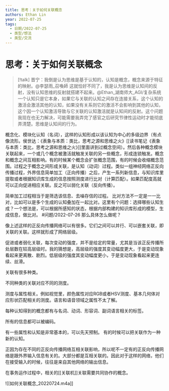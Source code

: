 ```yaml
---
title: 思考：关于如何关联概念
authors: Ethan Lin
year: 2022-07-25 
tags:
  - 日期/2022-07-25 
  - 类型/想法 
  - 类型/交流  
---
```



# 思考：关于如何关联概念





> [!talk]
> 晋宁：我倒是认为思维是基于认知的，认知是概念，概念来源于特征的映射。@李瑟雨_召喚師 这就恰好不同了，我是认为思维是认知间的反射，没有认知思维的反射就搭建不起来。@Ethan_湖南师大_AGI/复杂系统 一个认知只是它本身，如果它与关联的认知之间存在连接关系，这个认知的激活会激活其他的认知，如果没有关系则它的激活不会影响到其他的认知，这个因一个认知激活导致与它关联的认知激活就是认知间的反射。这个问题我现在也无力解决，可能需要我弄完了感官之后研究节律性运动时才能彻底弄清楚。思维是认知间的行为。




概念化、模块化认知（名词），这样的认知形成以该认知为中心的多级边界（有点像流形。侯世达：《表象与本质：类比，思考之源和思维之火》[[读书笔记《表象与本质：类比，思考之源和思维之火》]]里面讲到过概念空间）。然后各种概念模块关联起来，一个或几个概念被激活就触发关联的另一些概念，形成连锁触发。概念和概念之间互相影响。有的时候某个概念会扩张概念范围，有的时候会收缩概念范围。过程之于概念之间形成关联，是认知（动词）过程。类似一组神经网络正反向传播过程，外界信息简单加工（正向传播）之后，产生一系列新信息，与知识库里提取或者根据知识库生成的信息按照测度进行比对（计算匹配）。如果匹配度高就可以正向促进相应关联。反之可以弱化关联（反向传播）。

简单加工过程相当于是筛选该信息、去噪存信的过程。
比对方法不一定是一一比对，比如可以是多个生成的认知叠加在一起比对。这里有个问题：选择哪些认知生成？一个想法是，可以根据所感知的状态，根据内部构建的知识库形成的模型，生成信息，做比对。 #问题/2022-07-26 那么具体怎么做呢？

像上述这样的正反向传播网络可以有很多。它们之间可以并行、可以嵌套关联，即关联的关联。这样就形成了网络层级。

促进或者弱化关联，每次变动的强度，并不是给定的常量，尤其是当该正反传播所处层数在较高层级时。我的猜想是，高层级的强度其变动幅度更大，于是变动现象看起来更离散、剧烈。低层级的强度其变动幅度更小，于是变动现象看起来更连续、丝滑。

关联有很多种类。

不同种类的关联对应不同的测度。

测度与属性相关。例如视觉里，颜色属性对应RGB或者HSV测度、基本几何体对应形状匹配相关的测度。语言和语音领域之属性不太了解。

每种认知得到的概念都有与名词、动词、形容词、副词语言相关的标签。

所有的信息都可以被编码。

有一些属性和认知是非常基本的，可以先天预制。
有的时候可以把关联作为一种新的认知。

正因为存在不同的正反向传播网络互相关联影响，所以呢不一定有的正反向传播网络是跟外界输入信息有关的。大部分都是互相关联的。因此对于这样的网络，他们在接受输入的时候，往往是来自其他网络的输出信息。


在事务运作过程中，相关的[[关联机]]关联需要共同协作的概念。


![[如何关联概念_20220724.m4a]]